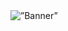 <img src=”githubusercontent.com/75753187/123358567-aac7b900-d539-11eb-8275-0b380264bb4c.png]” alt=”Banner”>
